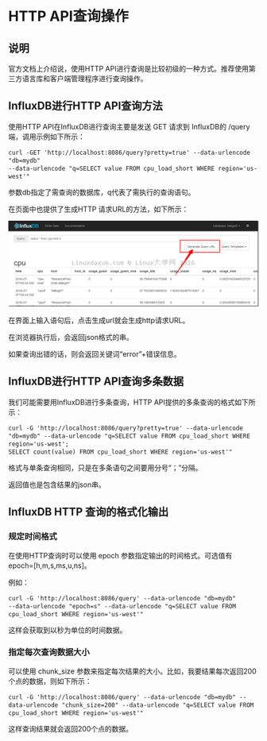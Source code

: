 # HTTP API查询操作

## 说明
官方文档上介绍说，使用HTTP API进行查询是比较初级的一种方式。推荐使用第三方语言库和客户端管理程序进行查询操作。


## InfluxDB进行HTTP API查询方法
使用HTTP API在InfluxDB进行查询主要是发送 GET 请求到 InfluxDB的 /query 端，调用示例如下所示：

	curl -GET 'http://localhost:8086/query?pretty=true' --data-urlencode "db=mydb" 
	--data-urlencode "q=SELECT value FROM cpu_load_short WHERE region='us-west'"
参数db指定了需查询的数据库，q代表了需执行的查询语句。

在页面中也提供了生成HTTP 请求URL的方法，如下所示：

![生成HTTP请求的URL](../Images/030401.png)

在界面上输入语句后，点击生成url就会生成http请求URL。

在浏览器执行后，会返回json格式的串。

如果查询出错的话，则会返回关键词“error”+错误信息。

## InfluxDB进行HTTP API查询多条数据
我们可能需要用InfluxDB进行多条查询，HTTP API提供的多条查询的格式如下所示：

	curl -G 'http://localhost:8086/query?pretty=true' --data-urlencode "db=mydb" --data-urlencode "q=SELECT value FROM cpu_load_short WHERE region='us-west';
	SELECT count(value) FROM cpu_load_short WHERE region='us-west'"
格式与单条查询相同，只是在多条语句之间要用分号“；”分隔。

返回值也是包含结果的json串。

## InfluxDB HTTP 查询的格式化输出
### 规定时间格式

在使用HTTP查询时可以使用 epoch 参数指定输出的时间格式。可选值有 epoch=[h,m,s,ms,u,ns]。

例如：

	curl -G 'http://localhost:8086/query' --data-urlencode "db=mydb" 
	--data-urlencode "epoch=s" --data-urlencode "q=SELECT value FROM cpu_load_short WHERE region='us-west'"
这样会获取到以秒为单位的时间数据。

### 指定每次查询数据大小

可以使用 chunk_size 参数来指定每次结果的大小。比如，我要结果每次返回200个点的数据，则如下所示：

	curl -G 'http://localhost:8086/query' --data-urlencode "db=mydb" --data-urlencode "chunk_size=200" --data-urlencode "q=SELECT value FROM cpu_load_short WHERE region='us-west'"
	
这样查询结果就会返回200个点的数据。
